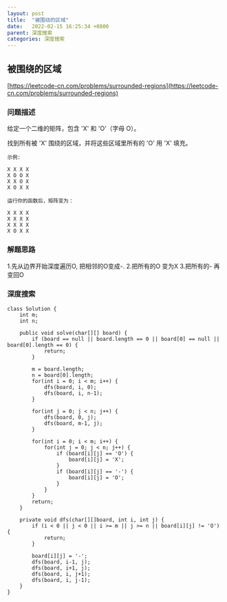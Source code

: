 ```yaml
---
layout: post
title:  "被围绕的区域"
date:   2022-02-15 16:25:34 +0800
parent: 深度搜索
categories: 深度搜索
---
```


## 被围绕的区域
[https://leetcode-cn.com/problems/surrounded-regions](https://leetcode-cn.com/problems/surrounded-regions)

### 问题描述
给定一个二维的矩阵，包含 'X' 和 'O'（字母 O）。

找到所有被 'X' 围绕的区域，并将这些区域里所有的 'O' 用 'X' 填充。
```
示例:

X X X X
X O O X
X X O X
X O X X

运行你的函数后，矩阵变为：

X X X X
X X X X
X X X X
X O X X
```
### 解题思路
1.先从边界开始深度遍历O, 把相邻的O变成-.
2.把所有的O 变为X
3.把所有的- 再变回O
### 深度搜索
```
class Solution {
    int m;
    int n;

    public void solve(char[][] board) {
        if (board == null || board.length == 0 || board[0] == null || board[0].length == 0) {
            return;
        }

        m = board.length;
        n = board[0].length;
        for(int i = 0; i < m; i++) {
            dfs(board, i, 0);
            dfs(board, i, n-1);
        }

        for(int j = 0; j < n; j++) {
            dfs(board, 0, j);
            dfs(board, m-1, j);
        }

        for(int i = 0; i < m; i++) {
            for(int j = 0; j < n; j++) {
                if (board[i][j] == 'O') {
                    board[i][j] = 'X';
                }
                if (board[i][j] == '-') {
                    board[i][j] = 'O';
                }
            }
        }
        return;
    }

    private void dfs(char[][]board, int i, int j) {
        if (i < 0 || j < 0 || i >= m || j >= n || board[i][j] != 'O') {
            return;
        }

        board[i][j] = '-';
        dfs(board, i-1, j);
        dfs(board, i+1, j);
        dfs(board, i, j+1);
        dfs(board, i, j-1);
    }
}
```